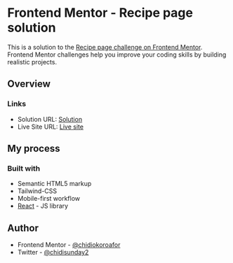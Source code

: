 # Frontend Mentor - Recipe page solution

This is a solution to the [Recipe page challenge on Frontend Mentor](https://www.frontendmentor.io/challenges/recipe-page-KiTsR8QQKm). Frontend Mentor challenges help you improve your coding skills by building realistic projects. 

## Overview

### Links

- Solution URL: [Solution](https://www.frontendmentor.io/solutions/recipe-page-using-tailwind-css-react-vite-sot1jymtBr)
- Live Site URL: [Live site](https://recipe-page-ebon-pi.vercel.app/)

## My process

### Built with

- Semantic HTML5 markup
- Tailwind-CSS
- Mobile-first workflow
- [React](https://reactjs.org/) - JS library

## Author

<!-- - Website - [Add your name here](https://www.your-site.com) -->
- Frontend Mentor - [@chidiokoroafor](https://www.frontendmentor.io/profile/chidiokoroafor)
- Twitter - [@chidisunday2](https://x.com/chidisunday2)